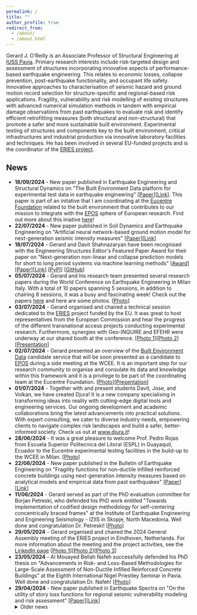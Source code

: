 ```yaml
---
permalink: /
title: ""
author_profile: true
redirect_from:
  - /about/
  - /about.html
---
```

Gerard J. O’Reilly is an Associate Professor of Structural Engineering at [IUSS Pavia](https://www.iusspavia.it/en). Primary research interests include risk-targeted design and assessment of structures incorporating innovative aspects of performance-based earthquake engineering. This relates to economic losses, collapse prevention, post-earthquake functionality, and occupant life safety. Innovative approaches to characterisation of seismic hazard and ground motion record selection for structure-specific and regional-based risk applications. Fragility, vulnerability and risk modelling of existing structures with advanced numerical simulation methods in tandem with empirical damage observations from past earthquakes to evaluate risk and identify efficient retrofitting measures (both structural and non-structural) that promote a safer and more sustainable built environment. Experimental testing of structures and components key to the built environment, critical infrastructures and industrial production via innovative laboratory facilities and techniques. He has been involved in several EU-funded projects and is the coordinator of the [ERIES project](https://www.eries.eu).

## News
<ul>
<li> <b>18/09/2024</b> - New paper published in Earthquake Engineering and Structural Dynamics on "The Built Environment Data platform for experimental test data in earthquake engineering" [<a href="http://gerardjoreilly.github.io/files/Journal/bed-paper.pdf">Paper</a>][<a href="https://onlinelibrary.wiley.com/doi/10.1002/eqe.4231">Link</a>]. This paper is part of an initative that I am coordinating at the <a href="https://www.eucentre.it/?lang">Eucentre Foundation</a> related to the built environment that contributes to our mission to integrate with the <a href="https://www.epos-eu.org/">EPOS</a> sphere of European research. Find out more about this iniative <a href="https://builtenvdata.eu/">here</a>! </li>

<li> <b>22/07/2024</b> - New paper published in Soil Dynamics and Earthquake Engineering on "Artificial neural network-based ground motion model for next-generation seismic intensity measures" [<a href="http://gerardjoreilly.github.io/files/Journal/1-s2.0-S0267726124004032-main.pdf">Paper</a>][<a href="https://www.sciencedirect.com/science/article/abs/pii/S0267726124004032?via%3Dihub">Link</a>] </li>

<li> <b>18/07/2024</b> - Gerard and Davit Shahnazaryan have been recognised with the Engineering Structures Editor's Featured Paper Award for their paper on "Next-generation non-linear and collapse prediction models for short to long period systems via machine learning methods" [<a href="http://gerardjoreilly.github.io/files/Journal/eng-str-award.pdf">Award</a>][<a href="http://gerardjoreilly.github.io/files/Journal/2024-rho-mu-t.pdf">Paper</a>][<a href="https://linkinghub.elsevier.com/retrieve/pii/S0141029624003638">Link</a>] [<a href="https://pypi.org/project/xgb-rhomut/">PyPI</a>] [<a href="https://github.com/davitshahnazaryan3/XGB-rhomut">GitHub</a>] </li>

<li> <b>05/07/2024</b> - Gerard and his research team presented several research papers during the World Conference on Earthquake Engineering in Milan Italy. With a total of 10 papers spanning 5 sessions, in addition to chairing 8 sessions, it was a busy and fascinating week! Check out the papers <a href="https://gerardjoreilly.github.io/publications/">here</a> and here are some photos. [<a href="http://gerardjoreilly.github.io/files/Photos/wcee-2024-group.JPG">Photo</a>]</li>

<li> <b>03/07/2024</b> - Gerard organised and chaired a technical session dedicated to the <a href="http://www.eries.eu/">ERIES</a> project funded by the EU. It was great to host representatives from the European Commission and hear the progress of the different transnational access projects conducting experimental research. Furthermore, synergies with Geo-INQUIRE and EFEHR were underway at our shared booth at the conference.  [<a href="http://gerardjoreilly.github.io/files/Photos/wcee/wcee-eries-gerard.jpg">Photo 1</a>][<a href="http://gerardjoreilly.github.io/files/Photos/wcee/wcee-eries-michele.jpg">Photo 2</a>][<a href="http://gerardjoreilly.github.io/files/Presentations/WCEE-OReilly-ERIES-v1.pdf">Presentation</a>]</li>

<li> <b>02/07/2024</b> - Gerard presented an overview of the <a href="https://builtenvdata.eu/">Built Environment Data</a> candidate service that will be soon presented as a candidate to <a href="https://www.epos-eu.org/">EPOS</a> during a side meeting at the WCEE. It is an important step for our research community to organise and consulate its data and knowledge within this framework and it is a privilege to be part of the coordinating team at the Eucentre Foundation. [<a href="http://gerardjoreilly.github.io/files/Photos/wcee-epos-gerard.jpeg">Photo</a>][<a href="http://gerardjoreilly.github.io/files/Presentations/OReilly-BED-Side-Meeting-WCEE.pdf">Presentation</a>]</li>

<li> <b>01/07/2024</b> - Together with and present students Davit, Jose, and Volkan, we have created Djura! It is a new company specialising in transforming ideas into reality with cutting-edge digital tools and engineering services. Our ongoing development and academic collaborations bring the latest advancements into practical solutions. With expert consulting, we cater to diverse industry needs, empowering clients to navigate complex risk landscapes and build a safer, better-informed society. Check us out at <a href="www.djura.it">www.djura.it</a>! </li>

<li> <b>28/06/2024</b> - It was a great pleasure to welcome Prof. Pedro Rojas from Escuela Superior Politecnica del Litoral (ESPL) in Guayaquil, Ecuador to the Eucentre experimental testing facilities in the build-up to the WCEE in Milan. [<a href="http://gerardjoreilly.github.io/files/Photos/pedro_rojas/revisittothelaboratoryoftheeuropeancentrefortrain/20240628_111231.jpg">Photo</a>]</li>

<li> <b>22/06/2024</b> - New paper published in the Bulletin of Earthquake Engineering on "Fragility functions for non-ductile infilled reinforced concrete buildings using next-generation intensity measures based on analytical models and empirical data from past earthquakes" [<a href="http://gerardjoreilly.github.io/files/Journal/nafeh-oreilly-2024-regional-ffs.pdf">Paper</a>][<a href="https://link.springer.com/article/10.1007/s10518-024-01955-4">Link</a>] </li>

<li> <b>11/06/2024</b> - Gerard served as part of the PhD evaluation committee for Borjan Petreski, who defended his PhD work entitled "Towards implementation of codified design methodology for self-centering concentrically braced frames" at the Institute of Earthquake Engineering and Engineering Seismology - IZIIS in Skopje, North Macedonia. Well done and congratulation Dr. Petreski! [<a href="http://gerardjoreilly.github.io/files/Photos/iziis-petreski-phd.jpeg">Photo</a>]</li>

<li> <b>29/05/2024</b> - Gerard organised and chaired the 2024 General Assembly meeting of the ERIES project in Eindhoven, Netherlands. For more information about the meeting and the project activities, see the <a href="https://www.linkedin.com/company/eries-engineering-research-infrastructures-for-european-synergies/">LinkedIn page</a> [<a href="http://gerardjoreilly.github.io/files/Photos/eries-ga-2024-1.jpg">Photo 1</a>][<a href="http://gerardjoreilly.github.io/files/Photos/eries-ga-2024-2.jpg">Photo 2</a>][<a href="http://gerardjoreilly.github.io/files/Photos/eries-ga-2024-3.jpg">Photo 3</a>]</li>

<li> <b>23/05/2024</b> - Al Mouayed Bellah Nafeh successfully defended his PhD thesis on "Advancements in Risk- and Loss-Based Methodologies for Large-Scale Assessment of Non-Ductile Infilled Reinforced Concrete Buildings" at the Eighth International Nigel Priestley Seminar in Pavia. Well done and congratulation Dr. Nafeh! [<a href="http://gerardjoreilly.github.io/files/Photos/nafeh-phd-defence.jpeg">Photo</a>]</li>

<li> <b>29/04/2024</b> - New paper published in Earthquake Spectra on "On the utility of story loss functions for regional seismic vulnerability modeling and risk assessment" [<a href="http://gerardjoreilly.github.io/files/Journal/2024-oreilly-shahnazaryan-eqs.pdf">Paper</a>][<a href="https://journals.sagepub.com/doi/10.1177/87552930241245940">Link</a>] </li>


<details><summary>Older news</summary>
<ul>
</ul>

<li> <b>22/04/2024</b> - New paper published in Journal of Earthquake Engineering on "Exploring the Use of Orientation-Independent Inelastic Spectral Displacements in the Seismic Assessment of Bridges" [<a href="http://gerardjoreilly.github.io/files/Journal/aristeidou-2024-jee.pdf">Paper</a>][<a href="https://www.tandfonline.com/doi/full/10.1080/13632469.2024.2343067">Link</a>] </li>

<li> <b>09/04/2024</b> - Gerard attended the <a href="https://2024am.eeri-events.org/">2024 EERI Annual Meeting</a> in Seattle, USA </li>

<li> <b>14/03/2024</b> - Gerard gave a presentation on the research on risks (<i>Ricerca sul rischio</i>) carried out at IUSS Pavia during the visit of Alessandro Fermi, <i>Assessore Regionale con delega a Università, Ricerca e Innovazione della Regione Lombardia</i>, in Pavia, Italy [<a href="http://gerardjoreilly.github.io/files/Presentations/Slide O'Reilly_2024 Fermi Regione Lombardia - O'Reilly-v2.pdf">Presentation</a>]</li>

<li> <b>12/03/2024</b> - Gerard attended the EPOS Days Workshop 2024 in Rome, Italy to take part in presenting the new EUCENTRE-led initiative on proposing a <a href="https://builtenvdata.eu/">Built Environment Data</a> Thematic Core Service to be included in EPOS [<a href="https://gerardjoreilly.github.io/files/Photos/epos-days-2024.jpeg">Photo</a>] </li>

<li> <b>15/03/2024</b> - New paper published in Engineering Structures on "Next-generation non-linear and collapse prediction models for short- to long-period systems via machine learning methods" [<a href="http://gerardjoreilly.github.io/files/Journal/2024-rho-mu-t.pdf">Paper</a>][<a href="https://linkinghub.elsevier.com/retrieve/pii/S0141029624003638">Link</a>] [<a href="https://pypi.org/project/xgb-rhomut/">PyPI</a>] [<a href="https://github.com/davitshahnazaryan3/XGB-rhomut">GitHub</a>]</li>

<li> <b>12/02/2024</b> - New paper published in Journal of Earthquake Engineering on "Appraising the Risk Assessment of Non-Structural Components via Simplified and Machine-Learning-Based Approaches" [<a href="http://gerardjoreilly.github.io/files/Journal/Shahnazaryan-JEE-NSE.pdf">Paper</a>][<a href="https://www.tandfonline.com/doi/full/10.1080/13632469.2024.2314169">Link</a>] </li>

<li> <b>14/12/2023</b> - New paper published in Earthquake Engineering and Structural Dynamics on "On the fragility of non‐structural elements in loss and recovery: Field observations from Japan" [<a href="http://gerardjoreilly.github.io/files/Journal/OReilly_EESD_2023.pdf">Paper</a>][<a href="https://onlinelibrary.wiley.com/doi/10.1002/eqe.4066">Link</a>] </li>

<li> <b>01/12/2023</b> - Gerard has been promoted to the rank of Associate Professor of Structural Engineering at IUSS Pavia, Italy</li>

<li> <b>10/11/2023</b> - Gerard finalised the second edition of the course on "Performance-based Earthquake Engineering" as part of the ROSE PhD programme at IUSS Pavia. [<a href="https://gerardjoreilly.github.io/files/Photos/PBEE-Course-Syllabus-v8.pdf">Syllabus</a>][<a href="https://gerardjoreilly.github.io/files/Photos/pbee-2023bis-1.JPG">Photo 1</a>][<a href="https://gerardjoreilly.github.io/files/Photos/pbee-2023bis-2.JPG">Photo 2</a>]</li>

<li> <b>07/11/2023</b> - Al Mouayed Bellah Nafeh gave a presentation on "Fragility functions for regional assessment of infilled RC buildings: analytical derivation and empirical validation" as part of the ROSE Online Seminars organised at IUSS Pavia. [<a href="http://gerardjoreilly.github.io/files/Photos/rose-nafeh-2023.jpg">Photo 1</a>][<a href="https://www.youtube.com/watch?v=nAomrS9QdA4">Video</a>]</li>

<li> <b>02/11/2023</b> - New paper published in Bulletin of Earthquake Engineering on "Simplified pushover-based seismic loss assessment for existing infilled frame structuress" [<a href="http://gerardjoreilly.github.io/files/Journal/s10518-023-01792-x.pdf">Paper</a>][<a href="https://link.springer.com/article/10.1007/s10518-023-01792-x">Link</a>] </li>

<li> <b>29/09/2023</b> - Gerard gave a keynote lecture on "European Research Synergies Towards Loss and Risk-Driven Mitigation Approaches" at the <a href="http://mase.gf.ukim.edu.mk/">20th International Symposium of the Macedonian Association of Structural Engineers</a> in Skopje, North Macedonia [<a href="http://gerardjoreilly.github.io/files/Presentations/MASE20_Presentation_OReilly.pdf">Presentation</a>] [<a href="http://gerardjoreilly.github.io/files/Photos/mase-1.JPG">Photo 1</a>] [<a href="http://gerardjoreilly.github.io/files/Photos/mase-2.JPG">Photo 2</a>]</li>

<li> <b>14/09/2023</b> - Savvinos Aristeidou presented his work at the Society for Earthquake and Civil Engineering Dynamics (SECED) 2023 Conference in Cambridge, UK. Check out the paper and poster here: [<a href="http://gerardjoreilly.github.io/files/Conference/SECED_Aristeidou_paper.pdf">Paper</a>][<a href="http://gerardjoreilly.github.io/files/Conference/SECED_Aristeidou_poster.pdf">Poster</a>]</li>

<li> <b>09/07/2023</b> - Gerard and Savvinos Aristeidou gave several presentations at ICASP14 - 14th International Conference on Applications of Statistics and Probability in Civil Engineering in Dublin, Ireland. Check out the publications sections for the full papers and presentations.[<a href="http://gerardjoreilly.github.io/files/Photos/icasp-gerard-1.JPG">Photo 1</a>][<a href="http://gerardjoreilly.github.io/files/Photos/icasp-gerard-2.JPG">Photo 2</a>][<a href="http://gerardjoreilly.github.io/files/Photos/icasp-gerard-4.JPG">Photo 3</a>][<a href="http://gerardjoreilly.github.io/files/Photos/icasp-savvinos.jpg">Photo 4</a>]</li>

<li> <b>16/06/2023</b> - Gerard gave a presentation on "Myths and fallacies in performance-based earthquake engineering: Ode to Nigel" at the 49th Risk, Hazard and Uncertainty Workshop in Hydra, Greece [<a href="http://gerardjoreilly.github.io/files/Presentations/OReilly_Gerard_Hydra_2023_public.pdf">Presentation</a>][<a href="http://gerardjoreilly.github.io/files/Photos/hydra-group.JPG">Photo 1</a>] [<a href="http://gerardjoreilly.github.io/files/Photos/hydra-2.JPG">Photo 2</a>][<a href="http://gerardjoreilly.github.io/files/Photos/hydra-3.JPG">Photo 3</a>]</li>

<li> <b>15/06/2023</b> - New paper published in Earthquake Spectra on "A ground motion model for orientation-independent inelastic spectral displacements from shallow crustal earthquakes" [<a href="http://gerardjoreilly.github.io/files/Journal/aristeidou-et-al-2023-a-ground-motion-model-for-orientation-independent-inelastic-spectral-displacements-from-shallow.pdf">Paper</a>][<a href="https://journals.sagepub.com/doi/10.1177/87552930231180228">Link</a>] </li>

<li> <b>12/06/2023</b> - Al Mouayed Bellah Nafeh gave a presentation on "Fragility function uncertainty quantification in infilled RC frame buildings" as part of his PhD thesis work at COMPDYN 2023 - 9th ECCOMAS Thematic Conference on Computational Methods in Structural Dynamics and Earthquake Engineering, Athens, Greece [<a href="http://gerardjoreilly.github.io/files/Conference/Nafeh_O'Reilly_UncertaintyQuantification.pdf">Paper</a>][<a href="http://gerardjoreilly.github.io/files/Presentations/COMPDYN2023_Nafeh.pdf">Presentation</a>] </li>

<li> <b>25/05/2023</b> - Gerard organised and chaired the 2023 General Assembly meeting of the ERIES project in Thessaloniki, Greece. For more information about the meeting and the project activities, see the <a href="https://eries.eu/ga-meeting-2023/">project website</a> and the <a href="https://www.linkedin.com/company/eries-engineering-research-infrastructures-for-european-synergies/">LinkedIn page</a> [<a href="http://gerardjoreilly.github.io/files/Photos/eries-ga-2023.JPEG">Photo</a>]</li>

<li> <b>22/05/2023</b> - Gerard gave a presentation at the seminar on "Valutazione e gestione del rischio NaTech negli stabilimenti PIR" organised by INAIL in Rome, Italy on the topic of "La ricerca nel campo della gestione del rischio NaTech da sisma" [<a href="http://gerardjoreilly.github.io/files/Presentations/progr-dit-evento.pdf">Flyer</a>] [<a href="http://gerardjoreilly.github.io/files/Presentations/OReilly_Gerard_INAIL_2023.pdf">Presentation</a>]</li>

<li> <b>27/04/2023</b> - Gerard gave a webinar to the 2nd RICH Europe Webinar on Transnational and Virtual Access Opportunities on the topic of "ERIES – Engineering Research Infrastructures for European Synergies" [<a href="http://gerardjoreilly.github.io/files/Presentations/2023_04_27_RICH_Webinar_agenda.pdf">Flyer</a>] [<a href="https://rich-europe.eu/transnational-and-virtual-access-webinar-2-save-the-date/">Link</a>]</li>

<li> <b>20/04/2023</b> - Gerard has been announced as a keynote speaker at the <a href="http://mase.gf.ukim.edu.mk/">20th International Symposium of the Macedonian Association of Structural Engineers</a> from 28-29 September 2023 in Skopje, North Macedonia. He will give a talk on "European Research Synergies Towards Loss and Risk-Driven Mitigation Approaches" </li>

<li> <b>13/04/2023</b> - Gerard was presented with the 2022 Shah Family Innovation Prize from the Earthquake Engineering Research Institute at the Annual Meeting in San Francisco, California 
[<a href="https://twitter.com/EERI_tweets/status/1646310442799882240">Twitter</a>][<a href="http://gerardjoreilly.github.io/files/Photos/eeri_annual_meeting_1.jpg">Photo 1</a>][<a href="http://gerardjoreilly.github.io/files/Photos/eeri_annual_meeting_2.jpg">Photo 2</a>][<a href="http://gerardjoreilly.github.io/files/Photos/eeri_annual_meeting_3.jpg">Photo 3</a>][<a href="http://gerardjoreilly.github.io/files/Photos/eeri_annual_meeting_4.jpg">Photo 4</a>] </li>

<li> <b>09/03/2023</b> - New paper published in Structure and Infrastructure Engineering on "Seismic risk prioritisation schemes for reinforced concrete bridge portfolios" [<a href="http://gerardjoreilly.github.io/files/Journal/sie_prioritisation.pdf">Paper</a>][<a href="https://www.tandfonline.com/eprint/AB6MK6P6AVDWT4D9N4WK/full?target=10.1080/15732479.2023.2187424">Link</a>] </li>

<li> <b>03/03/2023</b> - New paper published in the International Journal of Disaster Risk Reduction on "Risk-aware navigation in industrial plants at risk of NaTech accidents" [<a href="http://gerardjoreilly.github.io/files/Journal/rossini_ijdrr.pdf">Paper</a>][<a href="https://www.sciencedirect.com/science/article/pii/S2212420923001000?via%3Dihub">Link</a>] </li>

<li> <b>10/02/2023</b> - New paper published in Procedia Structural Integrity on "Simplified tools for the risk assessment and classification of existing buildings" [<a href="http://gerardjoreilly.github.io/files/Conference/anidis-2022.pdf">Paper</a>][<a href="https://www.sciencedirect.com/science/article/pii/S2452321623002329?via%3Dihub">Link</a>] </li>

<li> <b>09/01/2023</b> - New paper by Al Mouayed Bellah Nafeh published in the Bulletin of Earthquake Engineering on "Simplified pushover-based seismic risk assessment methodology for existing infilled frame structures" [<a href="http://gerardjoreilly.github.io/files/Journal/Nafeh-OReilly-2023.pdf">Paper</a>][<a href="https://link.springer.com/article/10.1007/s10518-022-01600-y">Link</a>] </li>

<li> <b>12/12/2022</b> - New paper with Matt Fox from the University of Pavia published in Earthquake Engineering and Structural Dynamics on the topic of "Exploring the site dependency of fragility functions in risk-targeted design" [<a href="http://gerardjoreilly.github.io/files/Journal/Fox-OReilly-EESD-2022.pdf">Paper</a>][<a href="https://onlinelibrary.wiley.com/doi/abs/10.1002/eqe.3783?campaign=wolearlyview">Link</a>] </li>

<li> <b>02/12/2022</b> - Gerard is the 2022 recipient of the Shah Family Innovation Prize by the Earthquake Engineering Research Institute [<a href="https://eeri.org/about-eeri/news/13895-2022-shah-family-innovation-prize-awarded-to-gerard-o-reilly">Link</a>]</li>

<li> <b>16/11/2022</b> - Gerard gave a webinar to the Italian Association for Wind Engineering Young (ANIV - Associazione Nazionale per Ingegneria del Vento - Giovani) on the topic of "ERIES research infrastructure network: how to apply for transnational access grants" [<a href="http://gerardjoreilly.github.io/files/Presentations/Locandina_ANIVGLT_ERIES_vLRGP.pdf">Flyer</a>] [<a href="https://www.aniv-iawe.org/eries-research-infrastructure-network-how-to-apply-for-transnational-access-grants/">Link</a>]</li>

<li> <b>19/10/2022</b> - New paper by Nic Clemett and others from the Reluis 2019-2021 working group in Pavia published in the ASCE Journal of Structural Engineering on the topic of "Optimal Combined Seismic and Energy Efficiency Retrofitting for Existing Buildings in Italy" [<a href="http://gerardjoreilly.github.io/files/Journal/Clemett-et-al2023OptimalcombinedseismicandenergyefficiencyretrofittingforexistingbuildingsinItaly.pdf">Paper</a>][<a href="https://ascelibrary.org/doi/10.1061/%28ASCE%29ST.1943-541X.0003500">Link</a>] </li>

<li> <b>12/10/2022</b> - Al Mouayed Bellah Nafeh gave a seminar on "Simplified Approaches for the Risk Assessment of Non-Ductile Infilled RC Structures" at the ROSE Centre's seminar series in Pavia, Italy [<a href="https://www.youtube.com/watch?v=mjh_JaIeZgw">Video</a>] </li>

<li> <b>14/9/2022</b> - Gerard gave a presentation on "Simplified tools for the risk assessment and classification of existing buildings" at ANIDIS - Associazione Nazionale Italiana di Ingegneria Sismica 2022, Turin, Italy [<a href="http://gerardjoreilly.github.io/files/Conference/OReilly_etal_ANIDIS_2022_v3.pdf">Paper</a>][<a href="http://gerardjoreilly.github.io/files/Presentations/ANIDIS-2022-presentation.pdf">Presentation</a>] </li>
  
<li> <b>9/9/2022</b> - Davit Shahnazaryan gave a presentation on "Integrating multiple risks to aid the navigation of industrial plant workers during seismic events" which forms part of the ROSSINI project at the 3rd European Conference on Earthquake Engineering & Seismology, Bucharest, Romania [<a href="http://gerardjoreilly.github.io/files/Conference/C29-Shahnazaryan.pdf">Paper</a>] </li>

<li> <b>9/9/2022</b> - Davit Shahnazaryan gave a presentation on "Current and contemporary seismic design methods: a comparative review" at the 3rd European Conference on Earthquake Engineering & Seismology, Bucharest, Romania [<a href="http://gerardjoreilly.github.io/files/Conference/C32-Design-Methods-final.pdf">Paper</a>][<a href="http://gerardjoreilly.github.io/files/Presentations/3ECEES-Design-Methods-presentation.pdf">Presentation</a>] </li>

<li> <b>5/9/2022</b> - Al Mouayed Bellah Nafeh gave a presentation on "Simplified Seismic Risk Assessment of Non-Ductile Infilled RC Frame Buildings" as part of his PhD thesis work at the 3rd European Conference on Earthquake Engineering & Seismology, Bucharest, Romania [<a href="http://gerardjoreilly.github.io/files/Conference/C31-Nafeh_OReilly_InfilledRC_SimplifiedRisk_v3.pdf">Paper</a>][<a href="http://gerardjoreilly.github.io/files/Presentations/3ECEES-IM-bias-presentation.pdf">Presentation</a>] </li>

<li> <b>5/9/2022</b> - Gerard gave a presentation on "Towards improved response quantification of existing infilled RC frames" at the 3rd European Conference on Earthquake Engineering & Seismology, Bucharest, Romania [<a href="http://gerardjoreilly.github.io/files/Conference/C33-IM-bias-paper.pdf">Paper</a>][<a href="http://gerardjoreilly.github.io/files/Presentations/3ECEES-IM-bias-presentation.pdf">Presentation</a>] </li>

<li> <b>5/9/2022</b> - Savvinos Aristeidou gave a presentation on "Ground motion directionality effects on inelastic spectral displacements" as part of his PhD thesis work at the 3rd European Conference on Earthquake Engineering & Seismology, Bucharest, Romania [<a href="http://gerardjoreilly.github.io/files/Conference/C30-Contribution_3ECEES_Savvinos_Aristeidou_final.pdf">Paper</a>][<a href="http://gerardjoreilly.github.io/files/Presentations/Savvinos-3ECEES.pdf">Presentation</a>] </li>

<li> <b>18/7/2022</b> - Gerard gave a presentation on "Integrating multiple risks to aid the navigation of industrial plant workers during seismic events" at the ASME 2022 Pressure Vessels & Piping Conference, Las Vegas, USA [<a href="http://gerardjoreilly.github.io/files/Conference/C28-PVP2022-84014_final.pdf">Paper</a>][<a href="http://gerardjoreilly.github.io/files/Presentations/pvp2022_.pdf">Presentation</a>][<a href="https://youtu.be/h0L81oRVhV8">Video</a>] </li>

<li> <b>6/7/2022</b> - Gerard gave a presentation on "Risk and loss mitigation in seismic design: a review of current methods and future direction" at ICONHIC 2022 - 3rd International Conference on Natural Hazards & Infrastructure, 22 – 24 June 2021, Athens, Greece. [<a href="http://gerardjoreilly.github.io/files/Conference/C27-ICONHIC2021_paper_OReilly_v2.pdf">Paper</a>][<a href="http://gerardjoreilly.github.io/files/Presentations/ICONHIC-2022-OReilly.pdf">Presentation</a>] </li>

<li> <b>9/6/2022</b> - After a 2 year hiatus, the International Nigel Priestley Seminar is back in Pavia, Italy! </li>

<li> <b>8/6/2022</b> - The ERIES project was kicked off in Pavia, Italy [<a href="https://eries.eu/eries-kick-off-meeting-8th-june-2022/">See more</a>] </li>

<li> <b>13/9/2021</b> - Gerard gave a presentation on "Seismic Risk Classification of Non-Structural Elements" at the 17th World Conference on Earthquake Engineering, Sendai, Japan [<a href="http://gerardjoreilly.github.io/files/Conference/C19-2020.pdf">Paper</a>][<a href="http://gerardjoreilly.github.io/files/Presentations/17WCEE_Presentation_NonStrRisk.pdf">Presentation</a>][<a href="https://youtu.be/DXka-0tk8XU">Video</a>] </li>

<li> <b>13/12/2019</b> - Gerard gave a presentation on the Joint Research carried out at the Kobori Research Complex in Tokyo, Japan [<a href="http://gerardjoreilly.github.io/files/Presentations/OReilly-Gerard-KRC-Final-Presentation.pdf">Presentation</a>] </li>

<li> <b>2019</b> - Gerard gave a presentation on "Characterising Seismic Vulnerability of Bridge Structures and Infrastructure Vulnerability Assessment" as part of the INFRA-NAT Platform Workshop in Ohrid, North Macedonia [<a href="http://gerardjoreilly.github.io/files/Presentations/INFRA-NAT-Meeting-Gerard.pdf">Presentation</a>] </li>

<li> <b>3/10/2019</b> - Gerard gave an invited talk on "Developments in performance-based seismic design and assessment: an Italian perspective" at the University of Canterbury, New Zealand. </li>

<li> <b>24/6/2019</b> - Gerard gave a presentation on "On the Efficient Risk Assessment of Bridge Structures" at COMPDYN 2019 - 7th ECCOMAS Thematic Conference on Computational Methods in Structural Dynamics and Earthquake Engineering, Hersonissos, Greece. [<a href="http://gerardjoreilly.github.io/files/Conference/C13-2019.pdf">Paper</a>][<a href="http://gerardjoreilly.github.io/files/Presentations/Compdyn2019_Presentation.pdf">Presentation</a>] </li>

<li> <b>27/5/2019</b> - Gerard gave a presentation on "Towards Regional Safety Assessment of Bridge Infrastructure" at the 13th International Conference on Applications of Statistics and Probability in Civil Engineering, Seoul, South Korea. [<a href="http://gerardjoreilly.github.io/files/Conference/C11-2019.pdf">Paper</a>][<a href="http://gerardjoreilly.github.io/files/Presentations/ICASP13_Presentation.pdf">Presentation</a>] </li>

<li> <b>19/6/2018</b> - Gerard gave a presentation on "On the seismic assessment and retrofit of infilled RC frames structures" at the 16th European Conference on Earthquake Engineering, Thessaloniki, Greece.
 [<a href="http://gerardjoreilly.github.io/files/Conference/C10-2018.pdf">Paper</a>] </li>

<li> <b>19/6/2018</b> - Gerard gave a presentation on "Intensity Measures for the Collapse Assessment of Infilled RC Frames" at the 16th European Conference on Earthquake Engineering, Thessaloniki, Greece.
 [<a href="http://gerardjoreilly.github.io/files/Conference/C9-2018.pdf">Paper</a>][<a href="http://gerardjoreilly.github.io/files/Presentations/16ECEE_Presentation.pdf">Presentation</a>] </li>

<li> <b>2017</b> - Gerard gave a presentation on "Modelling Uncertainty in Existing Italian RC Frames" at COMPDYN 2017 - 6th International Conference on Computational Methods in Structural Dynamics and Earthquake Engineering, Rhodes, Greece.
 [<a href="http://gerardjoreilly.github.io/files/Conference/C8-2017.pdf">Paper</a>][<a href="http://gerardjoreilly.github.io/files/Presentations/Compdyn2017_Presentation.pdf">Presentation</a>] </li>

<li> <b>2017</b> - Gerard gave a presentation on "System Identification and Structural Modelling of Italian School Buildings" at the IMAC-XXXV Conference & Exposition on Structural Dynamics, Orange County, USA. [<a href="http://gerardjoreilly.github.io/files/Conference/C7-2017.pdf">Paper</a>][<a href="http://gerardjoreilly.github.io/files/Presentations/IMACXXXV_Presentation_v2.pdf">Presentation</a>] </li>

<li> <b>2017</b> - Gerard gave a presentation on "Implications of a More Refined Damage Estimation Approach in the Assessment of RC Frames" at the 16th World Conference on Earthquake Engineering, Santiago, Chile. [<a href="http://gerardjoreilly.github.io/files/Conference/C6-2017.pdf">Paper</a>][<a href="http://gerardjoreilly.github.io/files/Presentations/WCEE_Presentation_v1.pdf">Presentation</a>] </li>

<li> <b>2015</b> - Gerard gave a presentation on "Influence of Modelling Parameters on the Fragility Assessment of pre-1970 Italian RC Structures" at COMPDYN 2015 - 5th ECCOMAS Thematic Conference on Computational Methods in Structural Dynamics and Earthquake Engineering, Hersonissos, Greece. [<a href="http://gerardjoreilly.github.io/files/Conference/C5-2015.pdf">Paper</a>][<a href="http://gerardjoreilly.github.io/files/Presentations/OReilly_Sullivan_Compdyn2015_Presentation.pdf">Presentation</a>] </li>

<li> <b>2013</b> - Gerard gave a presentation on "Comparing the seismic performance of concentrically braced frames with and without self-centering behaviour" at the 2nd International Conference on Structures and Architecture, Guimaraes, Portugal. [<a href="http://gerardjoreilly.github.io/files/Conference/C4-2013.pdf">Paper</a>] </li>

<li> <b>2012</b> - Gerard gave a presentation on "Performance-Based Design of a Self-Centering Concentrically Braced Frame using the Direct Displacement-Based Design Procedure" at the 15th World Conference on Earthquake Engineering, Lisbon, Portugal. [<a href="http://gerardjoreilly.github.io/files/Conference/C3-2012.pdf">Paper</a>] </li>

<li> <b>2012</b> - Gerard gave a presentation on "Behaviour and Design of a Self-Centering Concentrically Braced Steel Frame System" at the 15th World Conference on Earthquake Engineering, Lisbon, Portugal. [<a href="http://gerardjoreilly.github.io/files/Conference/C2-2012.pdf">Paper</a>] </li>

<li> <b>2012</b> - Gerard won “Best Structures Paper” for his paper presented at the BCRI2012 conference in Dublin, Ireland </li>

<li> <b>2012</b> - Gerard gave a presentation on "Development of a Novel Self-Centering Concentrically Braced Frame System for Deployment in Seismically Active Regions" at the Bridge and Concrete Research in Ireland, Dublin, Ireland. [<a href="http://gerardjoreilly.github.io/files/Conference/C1-2012.pdf">Paper</a>] </li>


</details>
